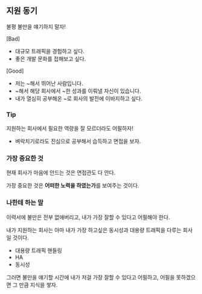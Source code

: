 ## 지원 동기

불평 불만을 얘기하지 말자!

[Bad]
- 대규모 트래픽을 경험하고 싶다.
- 좋은 개발 문화를 접해보고 싶다.

[Good]
- 저는 ~해서 뛰어난 사람입니다.
- ~해서 해당 회사에서 ~한 성과를 이뤄낼 자신이 있습니다.
- 내가 열심히 공부해온 ~로 회사의 발전에 이바지하고 싶다. 

### Tip

지원하는 회사에서 필요한 역량을 잘 모르더라도 어필하자!
- 벼락치기로라도 진심으로 공부해서 습득하고 면접을 보자.

### 가장 중요한 것

현재 회사가 마음에 안드는 것은 면접관도 다 안다.

가장 중요한 것은 **어떠한 노력을 하였는가**를 보여주는 것이다.

### 나한테 하는 말

이력서에 불만은 전부 없애버리고, 내가 가장 잘할 수 있다고 어필해야 한다.

내가 지원하는 회사는 아마 내가 가장 하고싶은 동시성과 대용량 트래픽을 다루는 회사일 것이다.
- 대용량 트래픽 핸들링
- HA
- 동시성

그러면 불만을 얘기할 시간에 내가 저걸 가장 잘할 수 있다고 어필하고, 어필을 못하겠으면 그 만큼 지식을 쌓자.